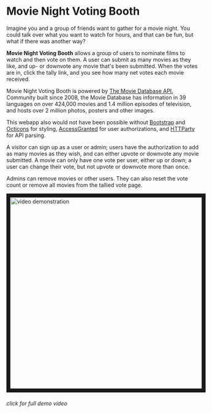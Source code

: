 # Movie Night Voting Booth
Imagine you and a group of friends want to gather for a movie night. You could talk over what you want to watch for hours, and that can be fun, but what if there was another way?

**Movie Night Voting Booth** allows a group of users to nominate films to watch and then vote on them. A user can submit as many movies as they like, and up- or downvote any movie that's been submitted. When the votes are in, click the tally link, and you see how many net votes each movie received.

Movie Night Voting Booth is powered by [The Movie Database API.](https://www.themoviedb.org/?language=en-US) Community built since 2008, the Movie Database has information in 39 languages on over 424,000 movies and 1.4 million episodes of television, and hosts over 2 million photos, posters and other images.

This webapp also would not have been possible without [Bootstrap](https://getbootstrap.com/) and [Octicons](https://octicons.github.com/) for styling, [AccessGranted](https://github.com/chaps-io/access-granted) for user authorizations, and [HTTParty](https://github.com/jnunemaker/httparty) for API parsing.

A visitor can sign up as a user or admin; users have the authorization to add as many movies as they wish, and can either upvote or downvote any movie submitted. A movie can only have one vote per user, either up or down; a user can change their vote, but not upvote or downvote more than once.

Admins can remove movies or other users. They can also reset the vote count or remove all movies from the tallied vote page.

<a href='YOUTUBE LINK GOES HERE' target=_blank><img src='GIPHY GIF GOES HERE' 
alt="video demonstration" width="500" border="10" /></a>
###### *click for full demo video*



<!-- 
### Work in progress
A collection of users can submit what they want to watch for a movie night. Votes will be tallied for each movie, eventually returning the top movie.

Domain model:
users --< votes >-- movies

MVP: 
~~1. User will be able to submit as many movies as they wish.~~
  ~~* movies return user who submitted it~~
~~2. User will be able to up- or downvote a movie~~
~~3. votes will be tallied~~
~~4. List of movies returned, descending order of votes~~
~~5. can vote from movie show page (Eddie)~~

Stretch goals: 

~~* Movie knows which user submitted it~~  

~~* Created movies start with an upvote (Eddie)~~ 

~~* one vote per user per movie (Alex)~~ 

~~* movies aren't repeated: if another user submits a movie that's already on the list, it's an upvote for the existing movie (Eddie)~~

~~* have an admin or superuser, one who decides when the votes are tallied and can pick limitations, delete movie suggestions, etc. (Alex) (google rails multi role users?)~~
~~* pull movie show page info from API call: title, release year,~~ genres(?), ~~movie poster, overview~~
* Validations:

  ~~* A user must have a unique name~~
  * A movie must have a title and a submitter
  * A vote must have a user_id, movie_id, and a boolean value for :up
* limiting movie submissions by genre or MPAA rating or Rotten Tomatoes rating
~~* implement API search ~~
* votes are secret until list is returned
* clean up: remove routes and methods we don't want in final product

-->
